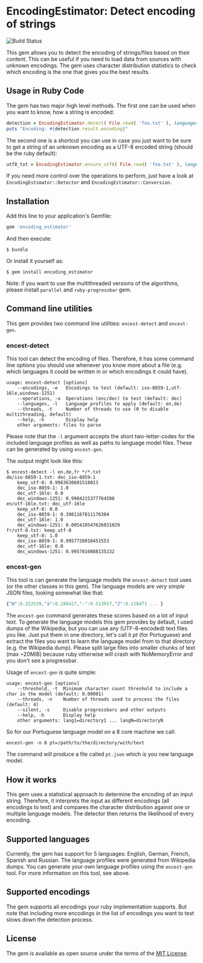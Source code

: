 # EncodingEstimator: Detect encoding of strings

![Build Status](https://git.iftrue.de/okirmis/encoding_estimator/badges/master/build.svg)

This gem allows you to detect the encoding of strings/files based on their content. This can be useful if you need to load data from sources with unknown encodings. The gem uses character distribution statistics to check which encoding is the one that gives you the best results.

## Usage in Ruby Code

The gem has two major high level methods. The first one can be used when you want to know, how a string is encoded:

```ruby
detection = EncodingEstimator.detect( File.read( 'foo.txt' ), languages: [ :en, :de ] )
puts "Encoding: #{detection.result.encoding}"
```

The second one is a shortcut you can use in case you just want to be sure to get a string of an unknown encoding as a UTF-8 encoded string (should be the ruby default):

```ruby
utf8_txt = EncodingEstimator.ensure_utf8( File.read( 'foo.txt' ), languages: [ :en, :de ] )
```

If you need more control over the operations to perform, just have a look at `EncodingEstimator::Detector` and `EncodingEstimator::Conversion`.


## Installation

Add this line to your application's Gemfile:

```ruby
gem 'encoding_estimator'
```

And then execute:

    $ bundle

Or install it yourself as:

    $ gem install encoding_estimator

Note: if you want to use the multithreaded versions of the algorithms, please install `parallel` and `ruby-progressbar` gem.

## Command line utilities

This gem provides two command line utilities: `encest-detect` and `encest-gen`.

### encest-detect

This tool can detect the encoding of files. Therefore, it has some command line options you should use whenever you know more about a file (e.g. which languages it could be written in or which encodings it could have).

```
usage: encest-detect [options]
    --encodings, -e   Encodings to test (default: iso-8859-1,utf-16le,windows-1251)
    --operations, -o  Operations (enc/dec) to test (default: dec)
    --languages, -l   Language profiles to apply (default: en,de)
    --threads, -t     Number of threads to use (0 to disable multithreading, default)
    --help, -h        Display help
    other arguments: files to parse
```

Please note that the `-l` argument accepts the short two-letter-codes for the included language profiles as well as paths to language model files. These can be generated by using `encest-gen`.

The output might look like this:

```
$ encest-detect -l en,de,fr */*.txt
de/iso-8859-1.txt: dec_iso-8859-1
    keep_utf-8: 0.9983638601518013
    dec_iso-8859-1: 1.0
    dec_utf-16le: 0.0
    dec_windows-1251: 0.9984215377764598
en/utf-16le.txt: dec_utf-16le
    keep_utf-8: 0.0
    dec_iso-8859-1: 0.3981167811176304
    dec_utf-16le: 1.0
    dec_windows-1251: 0.005410547626031029
fr/utf-8.txt: keep_utf-8
    keep_utf-8: 1.0
    dec_iso-8859-1: 0.9957726010451553
    dec_utf-16le: 0.0
    dec_windows-1251: 0.9957810888135232
```

### encest-gen

This tool is can generate the language models the `encest-detect` tool uses (or the other classes in this gem). The language models are *very simple* JSON files, looking somewhat like that:

```javascript
{"W":0.222539,"ä":0.288427,"-":0.513657,"Z":0.118473 ... }
```

The `encest-gen` command generates these scores based on a lot of input text. To generate the language models this gem provides by default, I used dumps of the Wikipedia, but you can use any (UTF-8-encoded) text files you like. Just put them in one directory, let's call it *pt* (for Portuguese) and extract the files you want to learn the language model from to that directory (e.g. the Wikipedia dump). Please split large files into smaller chunks of text (max ~20MiB) because ruby otherwise will crash with NoMemoryError and you don't see a progressbar.

Usage of `encest-gen` is quite simple:

```
usage: encest-gen [options]
    --threshold, -t  Minimum character count threshold to include a char in the model (default: 0.00001)
    --threads, -n    Number of threads used to process the files (default: 4)
    --silent, -s     Disable progressbars and other outputs
    --help, -h       Display help
    other arguments: lang1=directory1 ... langN=directoryN
```

So for our Portuguese language model on a 8 core machine we call:

`encest-gen -n 8 pt=/path/to/the/directory/with/text`

The command will produce a file called `pt.json` which is you new language model.

## How it works

This gem uses a statistical approach to determine the encoding of an input string. Therefore, it interprets the input as different encodings (all encodings to test) and compares the character distribution against one or multiple language models. The detector then returns the likelihood of every encoding.

## Supported languages

Currently, the gem has support for 5 languages: English, German, French, Spanish and Russian. The language profiles were generated from Wikipedia dumps. You can generate your own language profiles using the `encest-gen` tool. For more information on this tool, see above.

## Supported encodings

The gem supports all encodings your ruby implementation supports. But note that including more encodings in the list of encodings you want to test slows down the detection process.

## License

The gem is available as open source under the terms of the [MIT License](http://opensource.org/licenses/MIT).

